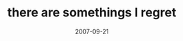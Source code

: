 ---
layout: base.njk
title : 'there are somethings I regret' 
view_title : 'there are somethings I regret' 
year : '2007' 
date : '2007-09-21' 
img_file : '/drawing/therearesomethingsiregret.png' 
html_file : 'therearesomethingsiregret' 
next_html : 'significantlyinsignificant.html' 
year_order : '161' 
permalink : "title/{{html_file}}.html"
---